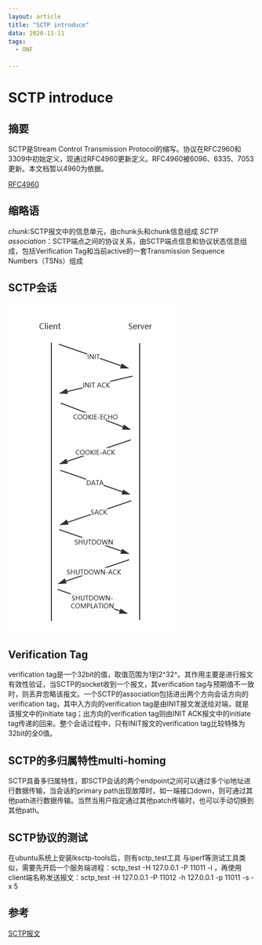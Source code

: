 ```yaml
---
layout: article
title: "SCTP introduce"
data: 2020-11-11
tags:
  - ONF

---
```

# SCTP introduce
## 摘要
SCTP是Stream Control Transmission Protocol的缩写。协议在RFC2960和3309中初始定义，现通过RFC4960更新定义。RFC4960被6096、6335、7053更新。本文档暂以4960为依据。

[RFC4960](https://tools.ietf.org/html/rfc4960)

## 缩略语
*chunk*:SCTP报文中的信息单元，由chunk头和chunk信息组成
*SCTP association*：SCTP端点之间的协议关系，由SCTP端点信息和协议状态信息组成，包括Verification Tag和当前active的一套Transmission Sequence Numbers（TSNs）组成

## SCTP会话
![SCTP会话](https://github.com/ronysun/MarkdownImage/raw/master/SCTP/SCTP-session.png)

## Verification Tag
verification tag是一个32bit的值，取值范围为1到2^32^。其作用主要是进行报文有效性验证，当SCTP的socket收到一个报文，其verification tag与预期值不一致时，则丢弃忽略该报文。一个SCTP的association包括进出两个方向会话方向的verification tag，其中入方向的verification tag是由INIT报文发送给对端，就是该报文中的initiate tag；出方向的verification tag则由INIT ACK报文中的initiate tag传递的回来。整个会话过程中，只有INIT报文的verification tag比较特殊为32bit的全0值。

## SCTP的多归属特性multi-homing
SCTP具备多归属特性，即SCTP会话的两个endpoint之间可以通过多个ip地址进行数据传输，当会话的primary path出现故障时，如一端接口down，则可通过其他path进行数据传输。当然当用户指定通过其他patch传输时，也可以手动切换到其他path。

## SCTP协议的测试
在ubuntu系统上安装lksctp-tools后，则有sctp_test工具
与iperf等测试工具类似，需要先开启一个服务端进程：sctp_test -H 127.0.0.1 -P 11011 -l
，再使用client端名称发送报文：sctp_test -H 127.0.0.1 -P 11012 -h 127.0.0.1 -p 11011 -s -x 5

## 参考
[SCTP报文](https://github.com/ronysun/MarkdownImage/raw/master/SCTP/sctp2.pcap)
